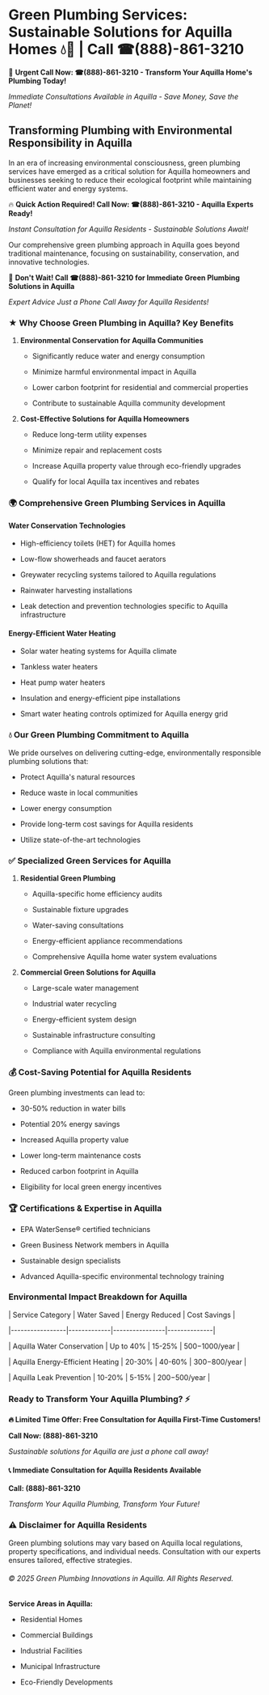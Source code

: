 # Green Plumbing Services: Sustainable Solutions for Aquilla Homes 💧🌿 | Call ☎(888)-861-3210

🚨 **Urgent Call Now: ☎(888)-861-3210 - Transform Your Aquilla Home's Plumbing Today!**
*Immediate Consultations Available in Aquilla - Save Money, Save the Planet!*

## Transforming Plumbing with Environmental Responsibility in Aquilla

In an era of increasing environmental consciousness, green plumbing services have emerged as a critical solution for Aquilla homeowners and businesses seeking to reduce their ecological footprint while maintaining efficient water and energy systems. 

🔥 **Quick Action Required! Call Now: ☎(888)-861-3210 - Aquilla Experts Ready!**
*Instant Consultation for Aquilla Residents - Sustainable Solutions Await!*

Our comprehensive green plumbing approach in Aquilla goes beyond traditional maintenance, focusing on sustainability, conservation, and innovative technologies.

🚨 **Don't Wait! Call ☎(888)-861-3210 for Immediate Green Plumbing Solutions in Aquilla**
*Expert Advice Just a Phone Call Away for Aquilla Residents!*

### ★ Why Choose Green Plumbing in Aquilla? Key Benefits

1. **Environmental Conservation for Aquilla Communities** 
   - Significantly reduce water and energy consumption
   - Minimize harmful environmental impact in Aquilla
   - Lower carbon footprint for residential and commercial properties
   - Contribute to sustainable Aquilla community development

2. **Cost-Effective Solutions for Aquilla Homeowners** 
   - Reduce long-term utility expenses
   - Minimize repair and replacement costs
   - Increase Aquilla property value through eco-friendly upgrades
   - Qualify for local Aquilla tax incentives and rebates

### 🌍 Comprehensive Green Plumbing Services in Aquilla

#### Water Conservation Technologies
- High-efficiency toilets (HET) for Aquilla homes
- Low-flow showerheads and faucet aerators
- Greywater recycling systems tailored to Aquilla regulations
- Rainwater harvesting installations
- Leak detection and prevention technologies specific to Aquilla infrastructure

#### Energy-Efficient Water Heating
- Solar water heating systems for Aquilla climate
- Tankless water heaters
- Heat pump water heaters
- Insulation and energy-efficient pipe installations
- Smart water heating controls optimized for Aquilla energy grid

### 💧 Our Green Plumbing Commitment to Aquilla

We pride ourselves on delivering cutting-edge, environmentally responsible plumbing solutions that:
- Protect Aquilla's natural resources
- Reduce waste in local communities
- Lower energy consumption
- Provide long-term cost savings for Aquilla residents
- Utilize state-of-the-art technologies

### ✅ Specialized Green Services for Aquilla

1. **Residential Green Plumbing**
   - Aquilla-specific home efficiency audits
   - Sustainable fixture upgrades
   - Water-saving consultations
   - Energy-efficient appliance recommendations
   - Comprehensive Aquilla home water system evaluations

2. **Commercial Green Solutions for Aquilla**
   - Large-scale water management
   - Industrial water recycling
   - Energy-efficient system design
   - Sustainable infrastructure consulting
   - Compliance with Aquilla environmental regulations

### 💰 Cost-Saving Potential for Aquilla Residents

Green plumbing investments can lead to:
- 30-50% reduction in water bills
- Potential 20% energy savings
- Increased Aquilla property value
- Lower long-term maintenance costs
- Reduced carbon footprint in Aquilla
- Eligibility for local green energy incentives

### 🏆 Certifications & Expertise in Aquilla

- EPA WaterSense® certified technicians
- Green Business Network members in Aquilla
- Sustainable design specialists
- Advanced Aquilla-specific environmental technology training

### Environmental Impact Breakdown for Aquilla

| Service Category | Water Saved | Energy Reduced | Cost Savings |
|-----------------|-------------|----------------|--------------|
| Aquilla Water Conservation | Up to 40% | 15-25% | $500-$1000/year |
| Aquilla Energy-Efficient Heating | 20-30% | 40-60% | $300-$800/year |
| Aquilla Leak Prevention | 10-20% | 5-15% | $200-$500/year |

### Ready to Transform Your Aquilla Plumbing? ⚡

**🔥 Limited Time Offer: Free Consultation for Aquilla First-Time Customers!**

**Call Now: (888)-861-3210**
*Sustainable solutions for Aquilla are just a phone call away!*

#### 📞 Immediate Consultation for Aquilla Residents Available

**Call: (888)-861-3210**
*Transform Your Aquilla Plumbing, Transform Your Future!*

### ⚠️ Disclaimer for Aquilla Residents

Green plumbing solutions may vary based on Aquilla local regulations, property specifications, and individual needs. Consultation with our experts ensures tailored, effective strategies.

###### © 2025 Green Plumbing Innovations in Aquilla. All Rights Reserved.

**Service Areas in Aquilla:** 
- Residential Homes
- Commercial Buildings
- Industrial Facilities
- Municipal Infrastructure
- Eco-Friendly Developments